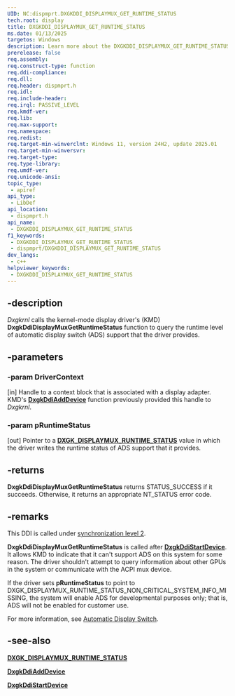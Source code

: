 ```yaml
---
UID: NC:dispmprt.DXGKDDI_DISPLAYMUX_GET_RUNTIME_STATUS
tech.root: display
title: DXGKDDI_DISPLAYMUX_GET_RUNTIME_STATUS
ms.date: 01/13/2025
targetos: Windows
description: Learn more about the DXGKDDI_DISPLAYMUX_GET_RUNTIME_STATUS function.
prerelease: false
req.assembly: 
req.construct-type: function
req.ddi-compliance: 
req.dll: 
req.header: dispmprt.h
req.idl: 
req.include-header: 
req.irql: PASSIVE_LEVEL
req.kmdf-ver: 
req.lib: 
req.max-support: 
req.namespace: 
req.redist: 
req.target-min-winverclnt: Windows 11, version 24H2, update 2025.01
req.target-min-winversvr: 
req.target-type: 
req.type-library: 
req.umdf-ver: 
req.unicode-ansi: 
topic_type:
 - apiref
api_type:
 - LibDef
api_location:
 - dispmprt.h
api_name:
 - DXGKDDI_DISPLAYMUX_GET_RUNTIME_STATUS
f1_keywords:
 - DXGKDDI_DISPLAYMUX_GET_RUNTIME_STATUS
 - dispmprt/DXGKDDI_DISPLAYMUX_GET_RUNTIME_STATUS
dev_langs:
 - c++
helpviewer_keywords:
 - DXGKDDI_DISPLAYMUX_GET_RUNTIME_STATUS
---
```


## -description

*Dxgkrnl* calls the kernel-mode display driver's (KMD) **DxgkDdiDisplayMuxGetRuntimeStatus** function to query the runtime level of automatic display switch (ADS) support that the driver provides.

## -parameters

### -param DriverContext

[in] Handle to a context block that is associated with a display adapter. KMD's [**DxgkDdiAddDevice**](nc-dispmprt-dxgkddi_add_device.md) function previously provided this handle to *Dxgkrnl*.

### -param pRuntimeStatus

[out] Pointer to a [**DXGK_DISPLAYMUX_RUNTIME_STATUS**](../d3dkmdt/ne-d3dkmdt-dxgk_displaymux_runtime_status.md) value in which the driver writes the runtime status of ADS support that it provides.

## -returns

**DxgkDdiDisplayMuxGetRuntimeStatus** returns STATUS_SUCCESS if it succeeds. Otherwise, it returns an appropriate NT_STATUS error code.

## -remarks

This DDI is called under [synchronization level 2](/windows-hardware/drivers/display/threading-and-synchronization-second-level).

**DxgkDdiDisplayMuxGetRuntimeStatus** is called after [**DxgkDdiStartDevice**](nc-dispmprt-dxgkddi_start_device.md). It allows KMD to indicate that it can't support ADS on this system for some reason. The driver shouldn't attempt to query information about other GPUs in the system or communicate with the ACPI mux device.

If the driver sets **pRuntimeStatus** to point to DXGK_DISPLAYMUX_RUNTIME_STATUS_NON_CRITICAL_SYSTEM_INFO_MISSING, the system will enable ADS for developmental purposes only; that is, ADS will not be enabled for customer use.

For more information, see [Automatic Display Switch](/windows-hardware/drivers/display/automatic-display-switch).

## -see-also

[**DXGK_DISPLAYMUX_RUNTIME_STATUS**](../d3dkmdt/ne-d3dkmdt-dxgk_displaymux_runtime_status.md)

[**DxgkDdiAddDevice**](nc-dispmprt-dxgkddi_add_device.md)

[**DxgkDdiStartDevice**](nc-dispmprt-dxgkddi_start_device.md)
